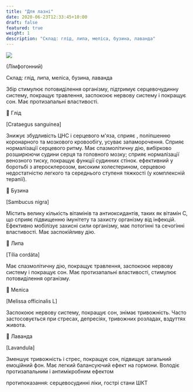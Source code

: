 ```yaml
---
title: "Для лазні"
date: 2020-06-23T12:33:45+10:00
draft: false
featured: true
weight: 1
description: "Склад: глід, липа, меліса, бузина, лаванда"
---
```


![](/img/products/для-лазні.jpg)

(Лімфогонний)

Склад: глід, липа, меліса, бузина, лаванда

Збір стимулює потовиділення організму, підтримує серцевочудинну
систему, покращує травлення, заспокоює нервову систему і
покращує сон. Має протизапальні властивості.

🌱 Глід

[Crataegus sanguinea]

Знижує збудливість ЦНС і серцевого м'яза, сприяє , поліпшенню
коронарного та мозкового кровообігу, усуває запаморочення.
Сприяє нормалізації серцевого ритму. Має спазмолітичну дію,
вибірково розширюючи судини серця та головного мозку; сприяє
нормалізації венозного тиску, покращує функції судинних
стінок. ефективний у боротьбі з атеросклерозом, високим
холестерином, серцевою недостатністю легкого та середнього
ступеня тяжкості (у комплексній терапії).

🌱 Бузина

[Sambucus nigra]

Містить велику кількість вітамінів та антиоксидантів, таких як
вітамін С, що сприяє підвищенню імунітету та захисту організму
від інфекцій. Ефективно мобілізує захисні сили організму, має
потогінні та сечогінні властивості. Має заспокійливу дію.

🌱 Липа

[Tília cordáta]

Має спазмолітичну дію, покращує травлення, заспокоює нервову
систему і покращує сон. Має протизапальні властивості,
стимулює потовиділення організму.

🌱 Меліса

[Melissa officinalis L]

Заспокоює нервову систему, покращує сон, знімає тривожність.
Часто застосовується при стресах, депресіях, тривожних
розладах, вздуттях живота.

🌱 Лаванда

[Lavandula]

Зменшує тривожність і стрес, покращує сон, підвищує загальний
емоційний фон. Має легкий балансуючий ефект на гормони.
Володіє протизапальним і антимікробним ефектом

протипоказання: серцевосудинні ліки, гострі стани ШКТ


